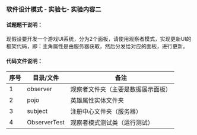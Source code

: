 ### 软件设计模式 - 实验七- 实验内容二

#### 试题题干说明：

现假设要开发一个游戏UI系统，分为2个面板，请使用观察者模式，实现更新UI的框架代码，即：主角属性是由服务器获取，然后分发给对应的面板，进行更新。

#### 代码文件说明：

| 序号 | 目录/文件 | 备注                       |
| ---- | --------- | -------------------------- |
| 1    | observer | 观察者文件夹（主要是数据展示面板）|
| 2    | pojo   | 英雄属性实体文件夹   |
| 3    | subject   | 注册中心文件夹（服务器）   |
| 4    | ObserverTest | 观察者模式测试类（运行测试）                   |

